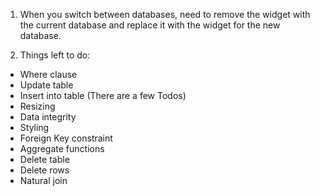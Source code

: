 1. When you switch between databases, need to remove the widget with the current database and replace it with the widget for the new database.

2. Things left to do: 

  - Where clause
  - Update table
  - Insert into table (There are a few Todos)
  - Resizing
  - Data integrity
  - Styling
  - Foreign Key constraint
  - Aggregate functions
  - Delete table
  - Delete rows
  - Natural join